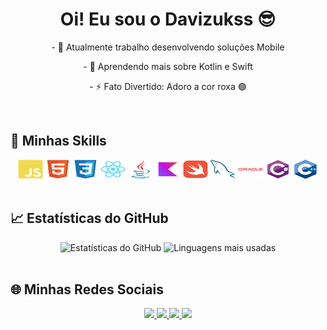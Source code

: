 <div align="center">
  <h1>Oi! Eu sou o Davizukss 😎</h1>
  <p>- 🔭 Atualmente trabalho desenvolvendo soluções Mobile</p>
  <p>- 🌱 Aprendendo mais sobre Kotlin e Swift</p>
  <p>- ⚡ Fato Divertido: Adoro a cor roxa 🟣</p>
</div>

<br>

## 🚀 Minhas Skills

<div align="center">
  <a href="https://github.com/davizukss" style=text-decoration:none;>
    <img src="https://raw.githubusercontent.com/devicons/devicon/master/icons/javascript/javascript-plain.svg" alt="JavaScript" height="30" width="40">
    <img src="https://raw.githubusercontent.com/devicons/devicon/master/icons/html5/html5-original.svg" alt="HTML5" height="30" width="40">
    <img src="https://raw.githubusercontent.com/devicons/devicon/master/icons/css3/css3-original.svg" alt="CSS3" height="30" width="40">
    <img src="https://raw.githubusercontent.com/devicons/devicon/master/icons/react/react-original.svg" alt="React" height="30" width="40">
    <img src="https://raw.githubusercontent.com/devicons/devicon/master/icons/java/java-original.svg" alt="Java" height="30" width="40">
    <img src="https://raw.githubusercontent.com/devicons/devicon/master/icons/kotlin/kotlin-original.svg" alt="Kotlin" height="30" width="40">
    <img src="https://raw.githubusercontent.com/devicons/devicon/master/icons/swift/swift-original.svg" alt="Swift" height="30" width="40">
    <img src="https://raw.githubusercontent.com/devicons/devicon/master/icons/mysql/mysql-original.svg" alt="SQL" height="30" width="40">
    <img src="https://raw.githubusercontent.com/devicons/devicon/master/icons/oracle/oracle-original.svg" alt="Oracle" height="30" width="40">
    <img src="https://raw.githubusercontent.com/devicons/devicon/master/icons/csharp/csharp-original.svg" alt="C#" height="30" width="40">
    <img src="https://raw.githubusercontent.com/devicons/devicon/master/icons/cplusplus/cplusplus-original.svg" alt="C++" height="30" width="40">
  </a>
</div>

<br>

## 📈 Estatísticas do GitHub

<div align="center">
  <img src="https://github-readme-stats.vercel.app/api?username=davizukss&show_icons=true&theme=radical" alt="Estatísticas do GitHub" />
  <img src="https://github-readme-stats.vercel.app/api/top-langs/?username=davizukss&layout=compact&theme=radical" alt="Linguagens mais usadas" />
</div>

<br>

## 🌐 Minhas Redes Sociais

<div align="center">
  <a href="https://instagram.com/davizuks" target="_blank">
    <img src="https://img.shields.io/badge/-Instagram-%23E4405F?style=for-the-badge&logo=instagram&logoColor=white" target="_blank">
  </a>
  <a href="https://www.twitch.tv/davizuks" target="_blank">
    <img src="https://img.shields.io/badge/Twitch-9146FF?style=for-the-badge&logo=twitch&logoColor=white" target="_blank">
  </a>
  <a href="mailto:davivarelladev@gmail.com">
    <img src="https://img.shields.io/badge/-Gmail-%23333?style=for-the-badge&logo=gmail&logoColor=white" target="_blank">
  </a>
  <a href="https://www.linkedin.com/in/davivarella/" target="_blank">
    <img src="https://img.shields.io/badge/-LinkedIn-%230077B5?style=for-the-badge&logo=linkedin&logoColor=white" target="_blank">
  </a>
</div>
